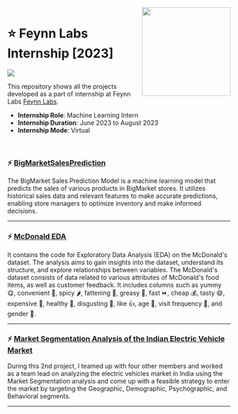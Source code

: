<img align="right" src="https://media-exp1.licdn.com/dms/image/C4E0BAQFsR2odu1HlDw/company-logo_200_200/0/1618823231043?e=2147483647&v=beta&t=ilJeLegaw6JWKvSIyh1IhTTZZw1-nAtmfqqQJSeTuSs" width="200">

<!---MLI Batch 27-22-S-B-->

# :star: Feynn Labs Internship [2023]
![](https://img.shields.io/badge/Tools-python%20%7C%20pandas%20%7C%20numpy%20%7C%20seaborn%20%7C%20matplotlib%20%7C%20sklearn-green?style=for-the-badge)
 
This repository shows all the projects developed as a part of internship at Feynn Labs [Feynn Labs](https://feynnlabs.com/).

- **Internship Role**: Machine Learning Intern
- **Internship Duration**: June 2023 to August 2023
- **Internship Mode**: Virtual

<br>

### :zap: [BigMarketSalesPrediction](https://github.com/Ghimanshigit03/FeynnLabs-Internship2023/tree/main/Project1-Big%20Market%20Sales%20Prediction)
The BigMarket Sales Prediction Model is a machine learning model that predicts the sales of various products in BigMarket stores. It utilizes historical sales data and relevant features to make accurate predictions, enabling store managers to optimize inventory and make informed decisions.
***

### :zap: [McDonald EDA](https://github.com/Ghimanshigit03/FeynnLabs-Internship2023/tree/main/Project2.0-Market%20Segment%20Analysis)
It contains the code for Exploratory Data Analysis (EDA) on the McDonald's dataset. The analysis aims to gain insights into the dataset, understand its structure, and explore relationships between variables. The McDonald's dataset consists of data related to various attributes of McDonald's food items, as well as customer feedback. It includes columns such as yummy 😋, convenient 🚶, spicy 🌶️, fattening 🍔, greasy 😬, fast ⏩, cheap 💰, tasty 😄, expensive 💸, healthy 🥗, disgusting 🤢, like 👍, age 🎂, visit frequency 🔄, and gender 👫.
***

### :zap: [Market Segmentation Analysis of the Indian Electric Vehicle Market](https://github.com/Rohit-Rannavre/Feynn-Labs-Internship-2022/tree/main/Project%202.1:%20Market%20Segmentation%20of%20Electric%20Vehicles%20in%20India)
During this 2nd project, I teamed up with four other members and worked as a team lead on analyzing the electric vehicles market in India using the Market Segmentation analysis and come up with a feasible strategy to enter the market by targeting the Geographic, Demographic, Psychographic, and Behavioral segments.
***


<br>
